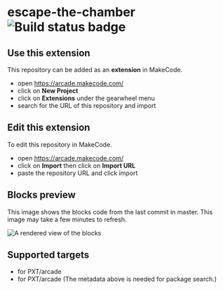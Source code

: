 # escape-the-chamber ![Build status badge](https://github.com/irongollumyt/escape-the-chamber/workflows/MakeCode/badge.svg)



## Use this extension

This repository can be added as an **extension** in MakeCode.

* open https://arcade.makecode.com/
* click on **New Project**
* click on **Extensions** under the gearwheel menu
* search for the URL of this repository and import

## Edit this extension

To edit this repository in MakeCode.

* open https://arcade.makecode.com/
* click on **Import** then click on **Import URL**
* paste the repository URL and click import

## Blocks preview

This image shows the blocks code from the last commit in master.
This image may take a few minutes to refresh.

![A rendered view of the blocks](https://github.com/irongollumyt/escape-the-chamber/raw/master/.makecode/blocks.png)

## Supported targets

* for PXT/arcade
* for PXT/arcade
(The metadata above is needed for package search.)

